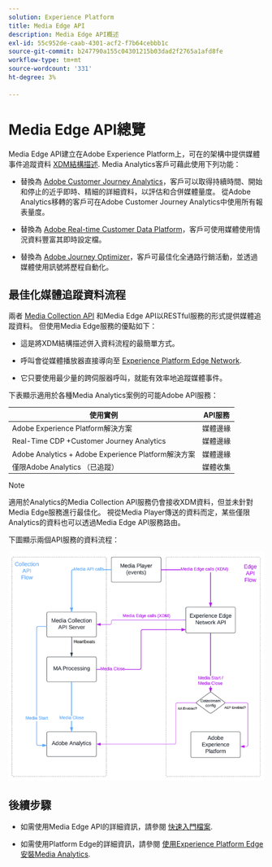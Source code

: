 ```yaml
---
solution: Experience Platform
title: Media Edge API
description: Media Edge API概述
exl-id: 55c952de-caab-4301-acf2-f7b64cebbb1c
source-git-commit: b247790a155c04301215b03dad2f2765a1afd8fe
workflow-type: tm+mt
source-wordcount: '331'
ht-degree: 3%

---
```


# Media Edge API總覽

Media Edge API建立在Adobe Experience Platform上，可在的架構中提供媒體事件追蹤資料 [XDM結構描述](https://experienceleague.adobe.com/docs/experience-platform/xdm/home.html#:~:text=Experience%20Data%20Model%20(XDM)%2C,the%20power%20of%20digital%20experiences). Media Analytics客戶可藉此使用下列功能：

* 替換為 [Adobe Customer Journey Analytics](https://experienceleague.adobe.com/docs/analytics-platform/using/cja-overview/cja-overview.html?lang=zh-Hant)，客戶可以取得持續時間、開始和停止的近乎即時、精細的詳細資料，以評估和合併媒體量度。 從Adobe Analytics移轉的客戶可在Adobe Customer Journey Analytics中使用所有報表量度。

* 替換為 [Adobe Real-time Customer Data Platform](https://experienceleague.adobe.com/docs/experience-platform/rtcdp/overview.html?lang=zh-Hant)，客戶可使用媒體使用情況資料豐富其即時設定檔。

* 替換為 [Adobe Journey Optimizer](https://experienceleague.adobe.com/docs/journey-optimizer/using/get-started/get-started.html?lang=zh-Hant)，客戶可最佳化全通路行銷活動，並透過媒體使用訊號將歷程自動化。


## 最佳化媒體追蹤資料流程

兩者 [Media Collection API](https://experienceleague.adobe.com/docs/media-analytics/using/implementation/streaming-media-apis/mc-api-overview.html#media-tracking-data-flows) 和Media Edge API以RESTful服務的形式提供媒體追蹤資料。 但使用Media Edge服務的優點如下：

* 這是將XDM結構描述併入資料流程的最簡單方式。

* 呼叫會從媒體播放器直接導向至 [Experience Platform Edge Network](https://experienceleague.adobe.com/docs/experience-platform/edge-network-server-api/overview.html?lang=zh-Hant).

* 它只要使用最少量的跨伺服器呼叫，就能有效率地追蹤媒體事件。

下表顯示適用於各種Media Analytics案例的可能Adobe API服務：

| 使用實例 | API服務 |
| -------- | ----------- |
| Adobe Experience Platform解決方案 | 媒體邊緣 |
| Real-Time CDP +Customer Journey Analytics | 媒體邊緣 |
| Adobe Analytics + Adobe Experience Platform解決方案 | 媒體邊緣 |
| 僅限Adobe Analytics （已追蹤） | 媒體收集 |

>[!NOTE]
>
> 適用於Analytics的Media Collection API服務仍會接收XDM資料，但並未針對Media Edge服務進行最佳化。 視從Media Player傳送的資料而定，某些僅限Analytics的資料也可以透過Media Edge API服務路由。

下圖顯示兩個API服務的資料流程：

![Media Analytics資料流程](../assets/edge-api-dataflow.png)

## 後續步驟

* 如需使用Media Edge API的詳細資訊，請參閱 [快速入門檔案](getting-started.md).

* 如需使用Platform Edge的詳細資訊，請參閱 [使用Experience Platform Edge安裝Media Analytics](https://experienceleague.adobe.com/docs/media-analytics/using/implementation/implementation-edge.html).
